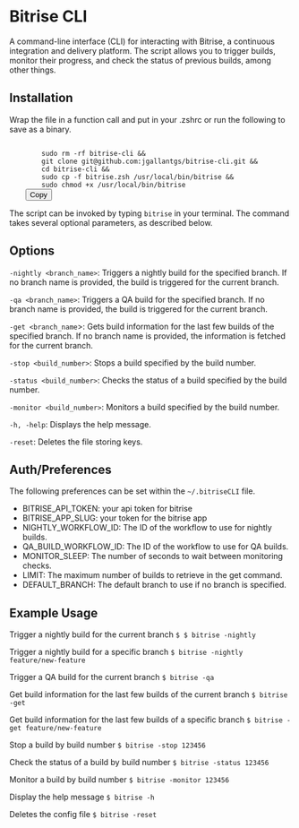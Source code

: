 <script src="https://cdnjs.cloudflare.com/ajax/libs/clipboard.js/1.5.12/clipboard.min.js"></script>
<script>new Clipboard('.copy-to-clipboard');</script>
<style>.copy-to-clipboard {position: relative;}</style>
# Bitrise CLI

A command-line interface (CLI) for interacting with Bitrise, a continuous integration and delivery platform. The script allows you to trigger builds, monitor their progress, and check the status of previous builds, among other things.

## Installation

Wrap the file in a function call and put in your .zshrc or run the following to save as a binary.
<div class="copy-to-clipboard">
    <code>
        sudo rm -rf bitrise-cli &&
        git clone git@github.com:jgallantgs/bitrise-cli.git &&
        cd bitrise-cli &&
        sudo cp -f bitrise.zsh /usr/local/bin/bitrise &&
        sudo chmod +x /usr/local/bin/bitrise
    </code>
    <button class="btn copy-btn" data-clipboard-target="#copy-to-clipboard">Copy</button>
</div>

The script can be invoked by typing `bitrise` in your terminal. The command takes several optional parameters, as described below.

## Options
`-nightly <branch_name>`: Triggers a nightly build for the specified branch. If no branch name is provided, the build is triggered for the current branch.

`-qa <branch_name>`: Triggers a QA build for the specified branch. If no branch name is provided, the build is triggered for the current branch.

`-get <branch_name`>: Gets build information for the last few builds of the specified branch. If no branch name is provided, the information is fetched for the current branch.

`-stop <build_number>`: Stops a build specified by the build number.

`-status <build_number>`: Checks the status of a build specified by the build number.

`-monitor <build_number>`: Monitors a build specified by the build number.

`-h, -help`: Displays the help message.

`-reset`: Deletes the file storing keys.

## Auth/Preferences
The following preferences can be set within the `~/.bitriseCLI` file.

- BITRISE_API_TOKEN: your api token for bitrise
- BITRISE_APP_SLUG: your token for the bitrise app
- NIGHTLY_WORKFLOW_ID: The ID of the workflow to use for nightly builds.
- QA_BUILD_WORKFLOW_ID: The ID of the workflow to use for QA builds.
- MONITOR_SLEEP: The number of seconds to wait between monitoring checks.
- LIMIT: The maximum number of builds to retrieve in the get command.
- DEFAULT_BRANCH: The default branch to use if no branch is specified.

## Example Usage

Trigger a nightly build for the current branch
`$ $ bitrise -nightly`

Trigger a nightly build for a specific branch
`$ bitrise -nightly feature/new-feature`

Trigger a QA build for the current branch
`$ bitrise -qa`

Get build information for the last few builds of the current branch
`$ bitrise -get`

Get build information for the last few builds of a specific branch
`$ bitrise -get feature/new-feature`

Stop a build by build number
`$ bitrise -stop 123456`

Check the status of a build by build number
`$ bitrise -status 123456`

Monitor a build by build number
`$ bitrise -monitor 123456`

Display the help message
`$ bitrise -h`

Deletes the config file
`$ bitrise -reset`
